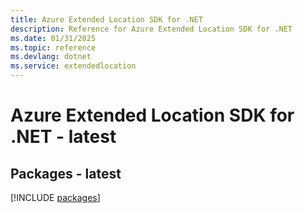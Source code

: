 ```yaml
---
title: Azure Extended Location SDK for .NET
description: Reference for Azure Extended Location SDK for .NET
ms.date: 01/31/2025
ms.topic: reference
ms.devlang: dotnet
ms.service: extendedlocation
---
```

# Azure Extended Location SDK for .NET - latest
## Packages - latest
[!INCLUDE [packages](extended-location-index.md)]